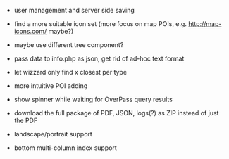 * user management and server side saving

* find a more suitable icon set (more focus on map POIs, e.g. http://map-icons.com/ maybe?)

* maybe use different tree component?

* pass data to info.php as json, get rid of ad-hoc text format

* let wizzard only find x closest per type

* more intuitive POI adding

* show spinner while waiting for OverPass query results

* download the full package of PDF, JSON, logs(?) as ZIP instead of just the PDF

* landscape/portrait support

* bottom multi-column index support
